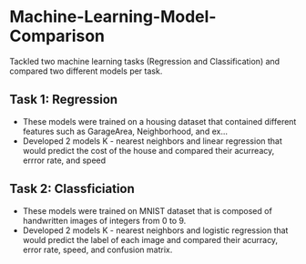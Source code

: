 # Machine-Learning-Model-Comparison

Tackled two machine learning tasks (Regression and Classification) and compared two different models per task. 

Task 1: Regression
----------------------------
- These models were trained on a housing dataset that contained different features such as GarageArea, Neighborhood, and ex...
- Developed 2 models K - nearest neighbors and linear regression that would predict the cost of the house and compared their acurreacy, errror rate, and speed

Task 2: Classficiation
-------------------------------------
- These models were trained on MNIST dataset that is composed of handwritten images of integers from 0 to 9.
- Developed 2 models K - nearest neighbors and logistic regression that would predict the label of each image and compared their acurracy, error rate, speed, and confusion matrix.
